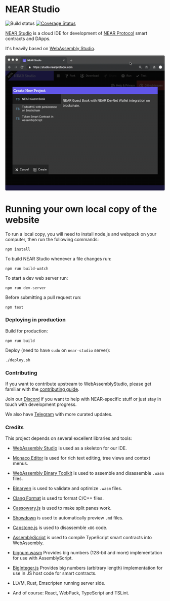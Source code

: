 NEAR Studio
====
![Build status](https://img.shields.io/gitlab/pipeline/nearprotocol/NEARStudio.svg)
 [![Coverage Status](https://coveralls.io/repos/github/nearprotocol/NEARStudio/badge.svg)](https://coveralls.io/github/nearprotocol/NEARStudio)

[NEAR Studio](https://studio.nearprotocol.com) is a cloud IDE for development of [NEAR Protocol](https://nearprotocol.com) smart contracts and DApps.

It's heavily based on [WebAssembly Studio](https://webassembly.studio).


[![Demo GIF](demos/guest_book.gif)](https://studio.nearprotocol.com)

Running your own local copy of the website
===

To run a local copy, you will need to install node.js and webpack on your computer, then run the following commands:

```
npm install
```

To build NEAR Studio whenever a file changes run:

```
npm run build-watch
```

To start a dev web server run:

```
npm run dev-server
```

Before submitting a pull request run:

```
npm test
```

### Deploying in production

Build for production:
```
npm run build
```

Deploy (need to have `sudo` on `near-studio` server):
```
./deploy.sh
```


### Contributing

If you want to contribute upstream to WebAssemblyStudio, please get familiar with the [contributing guide](https://github.com/wasdk/WebAssemblyStudio/wiki/Contributing).

Join our [Discord](https://discord.gg/gBtUFKR) if you want to help with NEAR-specific stuff or just stay in touch with development progress.

We also have [Telegram](https://t.me/cryptonear) with more curated updates.

### Credits

This project depends on several excellent libraries and tools:

* [WebAssembly Studio](https://github.com/wasdk/WebAssemblyStudio) is used as a skeleton for our IDE.

* [Monaco Editor](https://github.com/Microsoft/monaco-editor) is used for rich text editing, tree views and context menus.

* [WebAssembly Binary Toolkit](https://github.com/WebAssembly/wabt) is used to assemble and disassemble `.wasm` files.

* [Binaryen](https://github.com/WebAssembly/binaryen/) is used to validate and optimize `.wasm` files.

* [Clang Format](https://github.com/tbfleming/cib) is used to format C/C++ files.

* [Cassowary.js](https://github.com/slightlyoff/cassowary.js/) is used to make split panes work.

* [Showdown](https://github.com/showdownjs/showdown) is used to automatically preview `.md` files.

* [Capstone.js](https://alexaltea.github.io/capstone.js/) is used to disassemble `x86` code.

* [AssemblyScript](https://github.com/AssemblyScript/assemblyscript) is used to compile TypeScript smart contracts into WebAssembly.

* [bignum.wasm](https://github.com/MaxGraey/bignum.wasm) Provides big numbers (128-bit and more) implementation for use with AssemblyScript.

* [BigInteger.js](https://github.com/peterolson/BigInteger.js) Provides big numbers (arbitrary length) implementation for use in JS host code for smart contracts.

* LLVM, Rust, Emscripten running server side.

* And of course: React, WebPack, TypeScript and TSLint.
